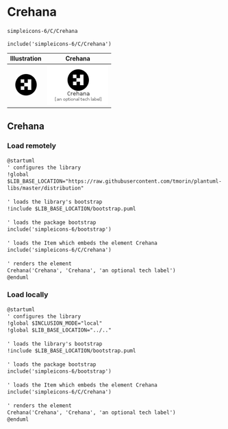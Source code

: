 # Crehana


```text
simpleicons-6/C/Crehana
```

```text
include('simpleicons-6/C/Crehana')
```



| Illustration | Crehana |
| :---: | :---: |
| ![illustration for Illustration](../../simpleicons-6/C/Crehana.png) | ![illustration for Crehana](../../simpleicons-6/C/Crehana.Local.png) |




## Crehana

### Load remotely
```plantuml
@startuml
' configures the library
!global $LIB_BASE_LOCATION="https://raw.githubusercontent.com/tmorin/plantuml-libs/master/distribution"

' loads the library's bootstrap
!include $LIB_BASE_LOCATION/bootstrap.puml

' loads the package bootstrap
include('simpleicons-6/bootstrap')

' loads the Item which embeds the element Crehana
include('simpleicons-6/C/Crehana')

' renders the element
Crehana('Crehana', 'Crehana', 'an optional tech label')
@enduml
```

### Load locally
```plantuml
@startuml
' configures the library
!global $INCLUSION_MODE="local"
!global $LIB_BASE_LOCATION="../.."

' loads the library's bootstrap
!include $LIB_BASE_LOCATION/bootstrap.puml

' loads the package bootstrap
include('simpleicons-6/bootstrap')

' loads the Item which embeds the element Crehana
include('simpleicons-6/C/Crehana')

' renders the element
Crehana('Crehana', 'Crehana', 'an optional tech label')
@enduml
```

